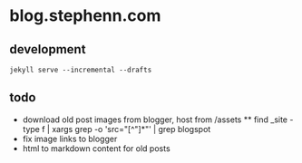 # blog.stephenn.com

## development

	jekyll serve --incremental --drafts

## todo

* download old post images from blogger, host from /assets
** find _site -type f | xargs grep -o 'src="[^"]*"' | grep blogspot
* fix image links to blogger
* html to markdown content for old posts
